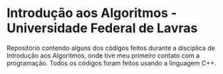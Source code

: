 # Introdução aos Algoritmos - Universidade Federal de Lavras
Repositório contendo alguns dos códigos feitos durante a disciplica de Introdução aos Algoritmos, onde tive meu primeiro contato com a programação. Todos os códigos foram feitos usando a linguagem C++.
